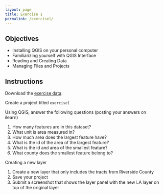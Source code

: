 ```yaml
---
layout: page
title: Exercise 1
permalink: /exercise1/
---
```


## Objectives

- Installing QGIS on your personal computer
- Familiarizing yourself with QGIS Interface
- Reading and Creating Data
- Managing Files and Projects

## Instructions

Download the [exercise data](http://gisdata.scag.ca.gov/Lists/GISData/Attachments/25/tract_boundary_scag_2010.zip).

Create a project titled `exercise1`

Using QGIS, answer the following questions (posting your answers on ilearn)

1. How many features are in this dataset?
4. What unit is area measured in?
3. How much area does the largest feature have?
2. What is the id of the area of the largest feature? 
1. What is the id and area of the smallest feature?
1. What county does the smallest feature belong to?

Creating a new layer

1. Create a new layer that only includes the tracts from Riverside County
2. Save your project
3. Submit a screenshot that shows the layer panel with the new LA layer on top of the original layer







